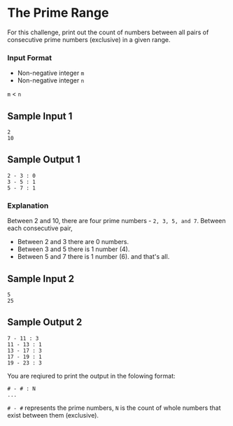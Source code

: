 # The Prime Range

For this challenge, print out the count of numbers between all pairs of consecutive prime numbers (exclusive) in a given range.

### Input Format
- Non-negative integer `m`
- Non-negative integer `n`

`m` < `n`

## Sample Input 1
```
2
10
```

## Sample Output 1
```
2 - 3 : 0
3 - 5 : 1
5 - 7 : 1
```

### Explanation
Between 2 and 10, there are four prime numbers - `2, 3, 5, and 7`.
Between each consecutive pair,
- Between 2 and 3 there are 0 numbers.
- Between 3 and 5 there is 1 number (4).
- Between 5 and 7 there is 1 number (6).
and that's all.

## Sample Input 2
```
5
25
```

## Sample Output 2
```
7 - 11 : 3
11 - 13 : 1
13 - 17 : 3
17 - 19 : 1
19 - 23 : 3
```

You are reqiured to print the output in the folowing format:
```
# - # : N
...
```
`# - #` represents the prime numbers, `N` is the count of whole numbers that exist between them (exclusive).
